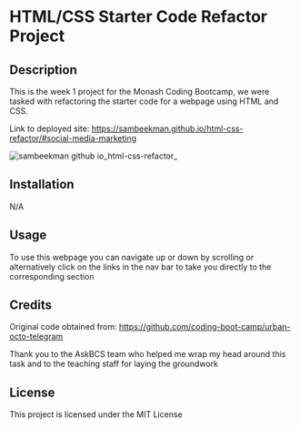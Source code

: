 # HTML/CSS Starter Code Refactor Project

## Description

This is the week 1 project for the Monash Coding Bootcamp, we were tasked with refactoring the starter code for a webpage using HTML and CSS.

Link to deployed site: https://sambeekman.github.io/html-css-refactor/#social-media-marketing

![sambeekman github io_html-css-refactor_](https://github.com/SamBeekman/html-css-refactor/assets/131665093/cf6b591b-7184-4f24-8d63-2013ab5c9ccf)



## Installation

N/A

## Usage

To use this webpage you can navigate up or down by scrolling or alternatively click on the links in the nav bar to take you directly to the corresponding section

## Credits

Original code obtained from: https://github.com/coding-boot-camp/urban-octo-telegram

Thank you to the AskBCS team who helped me wrap my head around this task and to the teaching staff for laying the groundwork

## License

This project is licensed under the MIT License
